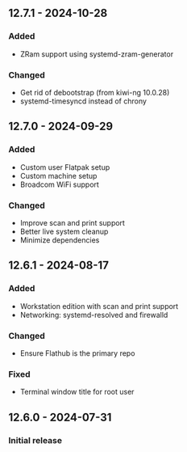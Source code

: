 ## 12.7.1 - 2024-10-28
### Added
- ZRam support using systemd-zram-generator
### Changed
- Get rid of debootstrap (from kiwi-ng 10.0.28)
- systemd-timesyncd instead of chrony

## 12.7.0 - 2024-09-29
### Added
- Custom user Flatpak setup
- Custom machine setup
- Broadcom WiFi support
### Changed
- Improve scan and print support
- Better live system cleanup
- Minimize dependencies

## 12.6.1 - 2024-08-17
### Added
- Workstation edition with scan and print support
- Networking: systemd-resolved and firewalld
### Changed
- Ensure Flathub is the primary repo
### Fixed
- Terminal window title for root user

## 12.6.0 - 2024-07-31
### Initial release
